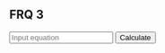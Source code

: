 ## FRQ 3

<input id="input" placeholder="Input equation">
    <button onclick="calculate(getInput())">Calculate</button>

<h2 id="result"></h2>

<script>

function getInput(){
    let equation = document.getElementById("input").value;
    console.log(equation);
    return equation;
}

function calculate(phrase) {
    result = document.getElementById("result");
    fetch('https://akhilcodingsociety.tk/api/calculator/' + phrase)
    .then(response => response.json())
    .then(data => {
        console.log(data);
        result.innerHTML = phrase + " = " + data.Result;
    })
}

</script>